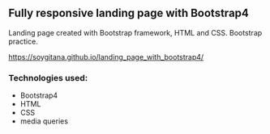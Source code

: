 ## Fully responsive landing page with Bootstrap4 

Landing page created with Bootstrap framework, HTML and CSS. 
Bootstrap practice.

https://soygitana.github.io/landing_page_with_bootstrap4/ 

### Technologies used:

* Bootstrap4
* HTML
* CSS
* media queries


